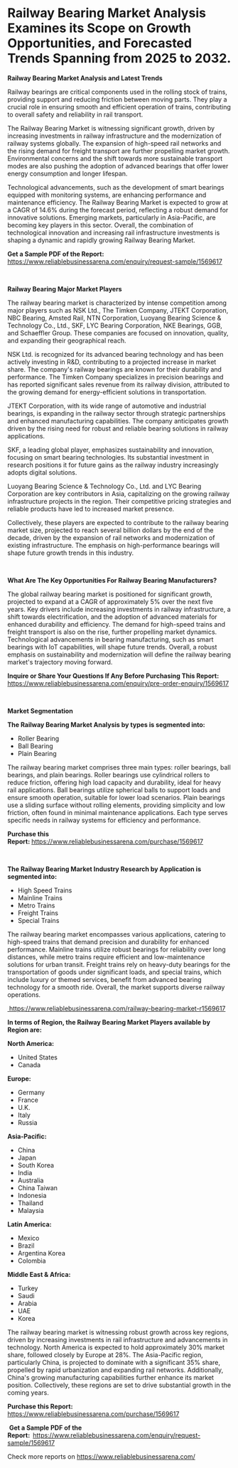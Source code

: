 <p><h1>Railway Bearing Market Analysis Examines its Scope on Growth Opportunities, and Forecasted Trends Spanning from 2025 to 2032.</h1></p><p><strong>Railway Bearing Market Analysis and Latest Trends</strong></p>
<p><p>Railway bearings are critical components used in the rolling stock of trains, providing support and reducing friction between moving parts. They play a crucial role in ensuring smooth and efficient operation of trains, contributing to overall safety and reliability in rail transport.</p><p>The Railway Bearing Market is witnessing significant growth, driven by increasing investments in railway infrastructure and the modernization of railway systems globally. The expansion of high-speed rail networks and the rising demand for freight transport are further propelling market growth. Environmental concerns and the shift towards more sustainable transport modes are also pushing the adoption of advanced bearings that offer lower energy consumption and longer lifespan.</p><p>Technological advancements, such as the development of smart bearings equipped with monitoring systems, are enhancing performance and maintenance efficiency. The Railway Bearing Market is expected to grow at a CAGR of 14.6% during the forecast period, reflecting a robust demand for innovative solutions. Emerging markets, particularly in Asia-Pacific, are becoming key players in this sector. Overall, the combination of technological innovation and increasing rail infrastructure investments is shaping a dynamic and rapidly growing Railway Bearing Market.</p></p>
<p><strong>Get a Sample PDF of the Report:&nbsp;</strong> <a href="https://www.reliablebusinessarena.com/enquiry/request-sample/1569617?utm_campaign=3183&utm_medium=2&utm_source=Github&utm_content=ia&utm_term=09042025&utm_id=railway-bearing">https://www.reliablebusinessarena.com/enquiry/request-sample/1569617</a></p>
<p>&nbsp;</p>
<p><strong>Railway Bearing Major Market Players</strong></p>
<p><p>The railway bearing market is characterized by intense competition among major players such as NSK Ltd., The Timken Company, JTEKT Corporation, NBC Bearing, Amsted Rail, NTN Corporation, Luoyang Bearing Science & Technology Co., Ltd., SKF, LYC Bearing Corporation, NKE Bearings, GGB, and Schaeffler Group. These companies are focused on innovation, quality, and expanding their geographical reach.</p><p>NSK Ltd. is recognized for its advanced bearing technology and has been actively investing in R&D, contributing to a projected increase in market share. The company's railway bearings are known for their durability and performance. The Timken Company specializes in precision bearings and has reported significant sales revenue from its railway division, attributed to the growing demand for energy-efficient solutions in transportation.</p><p>JTEKT Corporation, with its wide range of automotive and industrial bearings, is expanding in the railway sector through strategic partnerships and enhanced manufacturing capabilities. The company anticipates growth driven by the rising need for robust and reliable bearing solutions in railway applications.</p><p>SKF, a leading global player, emphasizes sustainability and innovation, focusing on smart bearing technologies. Its substantial investment in research positions it for future gains as the railway industry increasingly adopts digital solutions.</p><p>Luoyang Bearing Science & Technology Co., Ltd. and LYC Bearing Corporation are key contributors in Asia, capitalizing on the growing railway infrastructure projects in the region. Their competitive pricing strategies and reliable products have led to increased market presence.</p><p>Collectively, these players are expected to contribute to the railway bearing market size, projected to reach several billion dollars by the end of the decade, driven by the expansion of rail networks and modernization of existing infrastructure. The emphasis on high-performance bearings will shape future growth trends in this industry.</p></p>
<p>&nbsp;</p>
<p><strong>What Are The Key Opportunities For Railway Bearing Manufacturers?</strong></p>
<p><p>The global railway bearing market is positioned for significant growth, projected to expand at a CAGR of approximately 5% over the next five years. Key drivers include increasing investments in railway infrastructure, a shift towards electrification, and the adoption of advanced materials for enhanced durability and efficiency. The demand for high-speed trains and freight transport is also on the rise, further propelling market dynamics. Technological advancements in bearing manufacturing, such as smart bearings with IoT capabilities, will shape future trends. Overall, a robust emphasis on sustainability and modernization will define the railway bearing market's trajectory moving forward.</p></p>
<p><strong>Inquire or Share Your Questions If Any Before Purchasing This Report:</strong> <a href="https://www.reliablebusinessarena.com/enquiry/pre-order-enquiry/1569617?utm_campaign=3183&utm_medium=2&utm_source=Github&utm_content=ia&utm_term=09042025&utm_id=railway-bearing">https://www.reliablebusinessarena.com/enquiry/pre-order-enquiry/1569617</a></p>
<p>&nbsp;</p>
<p><strong>Market Segmentation</strong></p>
<p><strong>The Railway Bearing Market Analysis by types is segmented into:</strong></p>
<p><ul><li>Roller Bearing</li><li>Ball Bearing</li><li>Plain Bearing</li></ul></p>
<p><p>The railway bearing market comprises three main types: roller bearings, ball bearings, and plain bearings. Roller bearings use cylindrical rollers to reduce friction, offering high load capacity and durability, ideal for heavy rail applications. Ball bearings utilize spherical balls to support loads and ensure smooth operation, suitable for lower load scenarios. Plain bearings use a sliding surface without rolling elements, providing simplicity and low friction, often found in minimal maintenance applications. Each type serves specific needs in railway systems for efficiency and performance.</p></p>
<p><strong>Purchase this Report:&nbsp;</strong><a href="https://www.reliablebusinessarena.com/purchase/1569617?utm_campaign=3183&utm_medium=2&utm_source=Github&utm_content=ia&utm_term=09042025&utm_id=railway-bearing">https://www.reliablebusinessarena.com/purchase/1569617</a></p>
<p>&nbsp;</p>
<p><strong>The Railway Bearing Market Industry Research by Application is segmented into:</strong></p>
<p><ul><li>High Speed Trains</li><li>Mainline Trains</li><li>Metro Trains</li><li>Freight Trains</li><li>Special Trains</li></ul></p>
<p><p>The railway bearing market encompasses various applications, catering to high-speed trains that demand precision and durability for enhanced performance. Mainline trains utilize robust bearings for reliability over long distances, while metro trains require efficient and low-maintenance solutions for urban transit. Freight trains rely on heavy-duty bearings for the transportation of goods under significant loads, and special trains, which include luxury or themed services, benefit from advanced bearing technology for a smooth ride. Overall, the market supports diverse railway operations.</p></p>
<p><a href="https://www.reliablebusinessarena.com/railway-bearing-market-r1569617?utm_campaign=3183&utm_medium=2&utm_source=Github&utm_content=ia&utm_term=09042025&utm_id=railway-bearing">&nbsp;https://www.reliablebusinessarena.com/railway-bearing-market-r1569617</a></p>
<p><strong>In terms of Region, the Railway Bearing Market Players available by Region are:</strong></p>
<p>
    <p> <strong> North America: </strong>
        <ul>
            <li>United States</li>
            <li>Canada</li>
        </ul>
        </p> 
    <p> <strong> Europe: </strong>
        <ul>
            <li>Germany</li>
            <li>France</li>
            <li>U.K.</li>
            <li>Italy</li>
            <li>Russia</li>
        </ul>
        </p> 
    <p> <strong> Asia-Pacific: </strong>
        <ul>
            <li>China</li>
            <li>Japan</li>
            <li>South Korea</li>
            <li>India</li>
            <li>Australia</li>
            <li>China Taiwan</li>
            <li>Indonesia</li>
            <li>Thailand</li>
            <li>Malaysia</li>
        </ul>
        </p> 
    <p> <strong> Latin America: </strong>
        <ul>
            <li>Mexico</li>
            <li>Brazil</li>
            <li>Argentina Korea</li>
            <li>Colombia</li>
        </ul>
        </p> 
    <p> <strong> Middle East & Africa: </strong>
        <ul>
            <li>Turkey</li>
            <li>Saudi</li>
            <li>Arabia</li>
            <li>UAE</li>
            <li>Korea</li>
        </ul>
    </p>
    </p>
<p><p>The railway bearing market is witnessing robust growth across key regions, driven by increasing investments in rail infrastructure and advancements in technology. North America is expected to hold approximately 30% market share, followed closely by Europe at 28%. The Asia-Pacific region, particularly China, is projected to dominate with a significant 35% share, propelled by rapid urbanization and expanding rail networks. Additionally, China's growing manufacturing capabilities further enhance its market position. Collectively, these regions are set to drive substantial growth in the coming years.</p></p>
<p><strong>Purchase this Report: </strong><a href="https://www.reliablebusinessarena.com/purchase/1569617?utm_campaign=3183&utm_medium=2&utm_source=Github&utm_content=ia&utm_term=09042025&utm_id=railway-bearing">https://www.reliablebusinessarena.com/purchase/1569617</a></p>
<p>&nbsp;<strong>Get a Sample PDF of the Report:&nbsp;&nbsp;</strong><a href="https://www.reliablebusinessarena.com/enquiry/request-sample/1569617?utm_campaign=3183&utm_medium=2&utm_source=Github&utm_content=ia&utm_term=09042025&utm_id=railway-bearing">https://www.reliablebusinessarena.com/enquiry/request-sample/1569617</a></p>
<p><strong></strong></p>
<p>Check more reports on <a href="https://www.reliablebusinessarena.com/?utm_campaign=3183&utm_medium=2&utm_source=Github&utm_content=ia&utm_term=09042025&utm_id=railway-bearing">https://www.reliablebusinessarena.com/</a></p>